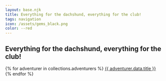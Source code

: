 ```yaml
---
layout: base.njk
title: Everything for the dachshund, everything for the club!
tags: navigation
icon: /assets/gems_black.png
color: --red
---
```


## Everything for the dachshund, everything for the club!

{% for adventurer in collections.adventurers %}
<a href="{{ adventurer.url }}">{{ adventurer.data.title }}</a>
{% endfor %}